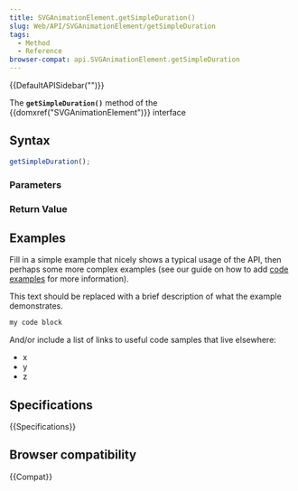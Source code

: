 ```yaml
---
title: SVGAnimationElement.getSimpleDuration()
slug: Web/API/SVGAnimationElement/getSimpleDuration
tags:
  - Method
  - Reference
browser-compat: api.SVGAnimationElement.getSimpleDuration
---
```

{{DefaultAPISidebar("")}}

The **`getSimpleDuration()`** method of the {{domxref("SVGAnimationElement")}} interface 

## Syntax

```js
getSimpleDuration();
```

### Parameters



### Return Value



## Examples

Fill in a simple example that nicely shows a typical usage of the API, then perhaps some more complex examples (see our guide on how to add [code examples](/en-US/docs/MDN/Contribute/Structures/Code_examples) for more information).

This text should be replaced with a brief description of what the example demonstrates.

```js
my code block
```

And/or include a list of links to useful code samples that live elsewhere:

*   x
*   y
*   z

## Specifications

{{Specifications}}

## Browser compatibility

{{Compat}}

